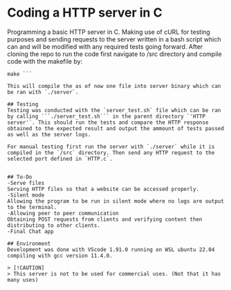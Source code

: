 # Coding a HTTP server in C
Programming a basic HTTP server in C. Making use of cURL for testing purposes and sending requests to the server written in a bash script which can and will be modified with any required tests going forward. After cloning the repo to run the code first navigate to /src directory and compile code with the makefile by: 

```cd src 
make ```

This will compile the as of now one file into server binary which can be ran with `./server`. 

## Testing
Testing was conducted with the `server_test.sh` file which can be ran by calling ```./server_test.sh``` in the parent directory `'HTTP server'`. This should run the tests and compare the HTTP response obtained to the expected result and output the ammount of tests passed as well as the server logs.

For manual testing first run the server with `./server` while it is compiled in the `/src` directory. Then send any HTTP request to the selected port defined in `HTTP.c`. 


## To-Do
-Serve files
Serving HTTP files so that a website can be accessed properly. 
-Silent mode
Allowing the program to be run in silent mode where no logs are output to the terminal.
-Allowing peer to peer communication
Obtaining POST requests from clients and verifying content then distributing to other clients. 
-Final Chat app

## Environment 
Development was done with VScode 1.91.0 running on WSL ubuntu 22.04 compiling with gcc version 11.4.0.

> [!CAUTION]
> This server is not to be used for commercial uses. (Not that it has many uses)
